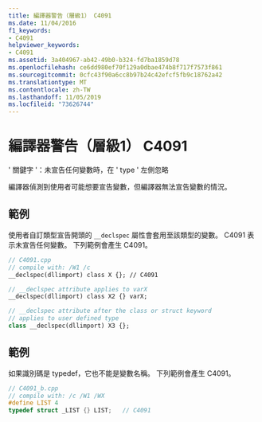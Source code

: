 ```yaml
---
title: 編譯器警告（層級1） C4091
ms.date: 11/04/2016
f1_keywords:
- C4091
helpviewer_keywords:
- C4091
ms.assetid: 3a404967-ab42-49b0-b324-fd7ba1859d78
ms.openlocfilehash: ce6dd980ef70f129a0dbae474b8f717f7573f861
ms.sourcegitcommit: 0cfc43f90a6cc8b97b24c42efcf5fb9c18762a42
ms.translationtype: MT
ms.contentlocale: zh-TW
ms.lasthandoff: 11/05/2019
ms.locfileid: "73626744"
---
```

# <a name="compiler-warning-level-1-c4091"></a>編譯器警告（層級1） C4091

' 關鍵字 '：未宣告任何變數時，在 ' type ' 左側忽略

編譯器偵測到使用者可能想要宣告變數，但編譯器無法宣告變數的情況。

## <a name="example"></a>範例

使用者自訂類型宣告開頭的 `__declspec` 屬性會套用至該類型的變數。 C4091 表示未宣告任何變數。 下列範例會產生 C4091。

```cpp
// C4091.cpp
// compile with: /W1 /c
__declspec(dllimport) class X {}; // C4091

// __declspec attribute applies to varX
__declspec(dllimport) class X2 {} varX;

// __declspec attribute after the class or struct keyword
// applies to user defined type
class __declspec(dllimport) X3 {};
```

## <a name="example"></a>範例

如果識別碼是 typedef，它也不能是變數名稱。 下列範例會產生 C4091。

```cpp
// C4091_b.cpp
// compile with: /c /W1 /WX
#define LIST 4
typedef struct _LIST {} LIST;   // C4091
```